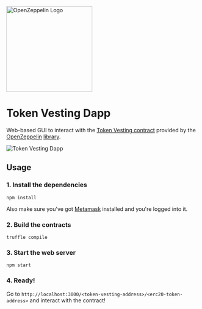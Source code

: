 [<img width="225" alt="OpenZeppelin Logo" src="https://openzeppelin.org/img/logo-zeppelin.png">](https://openzeppelin.com)

# Token Vesting Dapp

Web-based GUI to interact with the [Token Vesting contract](https://github.com/OpenZeppelin/zeppelin-solidity/blob/master/contracts/token/TokenVesting.sol) provided by the [OpenZeppelin](openzeppelin.com) [library](https://github.com/OpenZeppelin/zeppelin-solidity).

![Token Vesting Dapp](https://github.com/OpenZeppelin/token-vesting-ui/blob/master/example.png)

## Usage

### 1. Install the dependencies
```
npm install
```

Also make sure you've got [Metamask](https://metamask.io/) installed and you're logged into it.

### 2. Build the contracts
```
truffle compile
```

### 3. Start the web server
```
npm start
```

### 4. Ready!
Go to `http://localhost:3000/<token-vesting-address>/<erc20-token-address>` and interact with the contract!
